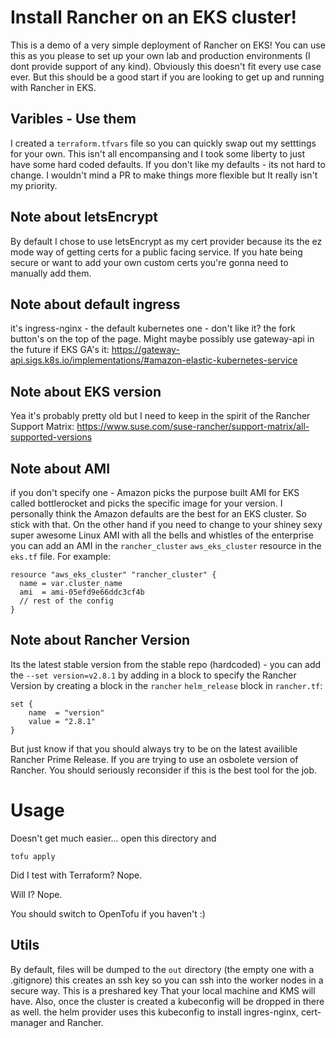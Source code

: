 # Install Rancher on an EKS cluster!

This is a demo of a very simple deployment of Rancher on EKS! You can use this as you please to set up your own lab and production environments (I dont provide support of any kind). Obviously this doesn't fit every use case ever. But this should be a good start if you are looking to get up and running with Rancher in EKS.

## Varibles - Use them
I created a `terraform.tfvars` file so you can quickly swap out my setttings for your own. This isn't all encompansing and I took some liberty to just have some hard coded defaults. If you don't like my defaults - its not hard to change. I wouldn't mind a PR to make things more flexible but It really isn't my priority.

## Note about letsEncrypt
By default I chose to use letsEncrypt as my cert provider because its the ez mode way of getting certs for a public facing service. If you hate being secure or want to add your own custom certs you're gonna need to manually add them.

## Note about default ingress
it's ingress-nginx - the default kubernetes one - don't like it? the fork button's on the top of the page. Might maybe possibly use gateway-api in the future if EKS GA's it: https://gateway-api.sigs.k8s.io/implementations/#amazon-elastic-kubernetes-service

## Note about EKS version
Yea it's probably pretty old but I need to keep in the spirit of the Rancher Support Matrix: https://www.suse.com/suse-rancher/support-matrix/all-supported-versions

## Note about AMI
if you don't specify one - Amazon picks the purpose built AMI for EKS called bottlerocket and picks the specific image for your version. I personally think the Amazon defaults are the best for an EKS cluster. So stick with that. On the other hand if you need to change to your shiney sexy super awesome Linux AMI with all the bells and whistles of the enterprise you can add an AMI in the `rancher_cluster` `aws_eks_cluster` resource in the `eks.tf` file. For example: 
```
resource "aws_eks_cluster" "rancher_cluster" {
  name = var.cluster_name
  ami  = ami-05efd9e66ddc3cf4b
  // rest of the config
}
```

## Note about Rancher Version
Its the latest stable version from the stable repo (hardcoded) - you can add the `--set version=v2.8.1` by adding in a block to specify the Rancher Version by creating a block in the `rancher` `helm_release` block in `rancher.tf`:
```
set {
    name  = "version"
    value = "2.8.1"
}
```
But just know if that you should always try to be on the latest availible Rancher Prime Release. If you are trying to use an osbolete version of Rancher. You should seriously reconsider if this is the best tool for the job.

# Usage

Doesn't get much easier... open this directory and
```
tofu apply
```
Did I test with Terraform? Nope.

Will I? Nope.

You should switch to OpenTofu if you haven't :)

## Utils
By default, files will be dumped to the `out` directory (the empty one with a .gitignore) this creates an ssh key so you can ssh into the worker nodes in a secure way. This is a preshared key That your local machine and KMS will have. Also, once the cluster is created a kubeconfig will be dropped in there as well. the helm provider uses this kubeconfig to install ingres-nginx, cert-manager and Rancher.
